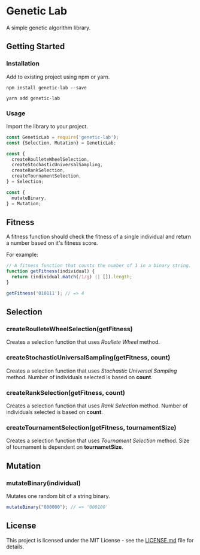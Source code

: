 # Genetic Lab

A simple genetic algorithm library.

## Getting Started

### Installation

Add to existing project using npm or yarn.
```
npm install genetic-lab --save
```
```
yarn add genetic-lab
```

### Usage

Import the library to your project.


```js
const GeneticLab = require('genetic-lab');
const {Selection, Mutation} = GeneticLab;

const {
  createRoulleteWheelSelection,
  createStochasticUniversalSampling,
  createRankSelection,
  createTournamentSelection,
} = Selection;

const {
  mutateBinary,
} = Mutation;
```


## Fitness
A fitness function should check the fitness of a single individual and return a number based on it's fitness score.

For example: 
```js
// A fitness function that counts the number of 1 in a binary string.
function getFitness(individual) {
  return (individual.match(/1/g) || []).length;
}

getFitness('010111'); // => 4
```

## Selection
### createRoulleteWheelSelection(getFitness)
Creates a selection function that uses *Roullete Wheel* method.
### createStochasticUniversalSampling(getFitness, count)
Creates a selection function that uses *Stochastic Universal Sampling* method. Number of individuals selected is based on **count**.
### createRankSelection(getFitness, count)
Creates a selection function that uses *Rank Selection* method. Number of individuals selected is based on **count**.
### createTournamentSelection(getFitness, tournamentSize)
Creates a selection function that uses *Tournament Selection* method. Size of tournament is dependent on **tournametSize**.

## Mutation
### mutateBinary(individual)
Mutates one random bit of a string binary.
```js
mutateBinary("000000"); // => '000100'
```

## License

This project is licensed under the MIT License - see the [LICENSE.md](LICENSE.md) file for details.
